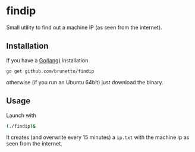 # findip
Small utility to find out a machine IP (as seen from the internet). 

## Installation

If you have a [Go(lang)](https://golang.org/) installation 

```
go get github.com/brunetto/findip
```

otherwise (if you run an Ubuntu 64bit) just download the binary.

## Usage

Launch with 

```bash
(./findip)&
```

It creates (and overwrite every 15 minutes) a `ip.txt` with the machine ip as seen from the internet.

